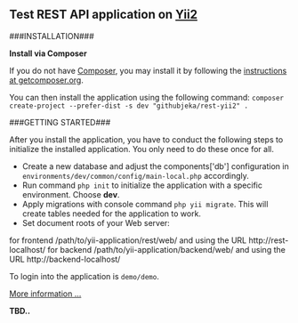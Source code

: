 ## Test REST API application on [Yii2](https://github.com/yiisoft/yii2)

###INSTALLATION###

**Install via Composer**

If you do not have [Composer](http://getcomposer.org/), you may install it by following the
[instructions at getcomposer.org](https://getcomposer.org/doc/00-intro.md).

You can then install the application using the following command:
`composer create-project --prefer-dist -s dev "githubjeka/rest-yii2" .`

###GETTING STARTED###

After you install the application, you have to conduct the following steps to initialize the installed application.
You only need to do these once for all.

- Create a new database and adjust the components['db'] configuration in `environments/dev/common/config/main-local.php` accordingly.
- Run command `php init` to initialize the application with a specific environment. Choose **dev**.
- Apply migrations with console command ``php yii migrate``. This will create tables needed for the application to work.
- Set document roots of your Web server:

for frontend /path/to/yii-application/rest/web/ and using the URL http://rest-localhost/
for backend /path/to/yii-application/backend/web/ and using the URL http://backend-localhost/

To login into the application is `demo/demo`.

[More information ... ](https://github.com/githubjeka/angular-yii2)

**TBD..**
